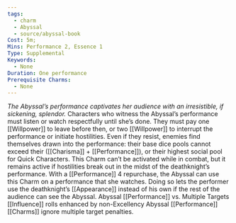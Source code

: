 ```yaml
---
tags:
  - charm
  - Abyssal
  - source/abyssal-book
Cost: 5m; 
Mins: Performance 2, Essence 1
Type: Supplemental
Keywords:
  - None
Duration: One performance
Prerequisite Charms:
  - None
---
```

*The Abyssal’s performance captivates her audience with an irresistible, if sickening, splendor.*
Characters who witness the Abyssal’s performance must listen or watch respectfully until she’s done.
They must pay one [[Willpower]] to leave before then, or two [[Willpower]] to interrupt the performance or initiate hostilities. Even if they resist, enemies find themselves drawn into the performance: their base dice pools cannot exceed their ([[Charisma]] + [[Performance]]), or their highest social pool for Quick Characters.
This Charm can’t be activated while in combat, but it remains active if hostilities break out in the midst of the deathknight’s performance.
With a [[Performance]] 4 repurchase, the Abyssal can use this Charm on a performance that she watches.
Doing so lets the performer use the deathknight’s [[Appearance]] instead of his own if the rest of the audience can see the Abyssal.
Abyssal [[Performance]] vs. Multiple Targets [[Influence]] rolls enhanced by non-Excellency Abyssal [[Performance]] [[Charms]] ignore multiple target penalties.